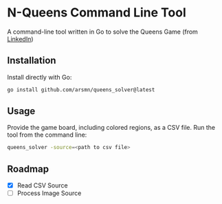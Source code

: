 # N-Queens Command Line Tool

A command-line tool written in Go to solve the Queens Game (from [LinkedIn](https://www.linkedin.com/showcase/queens-game))

## Installation

Install directly with Go:

```bash
go install github.com/arsmn/queens_solver@latest
```

## Usage

Provide the game board, including colored regions, as a CSV file.
Run the tool from the command line:

```bash
queens_solver -source=<path to csv file>
```

## Roadmap

- [x] Read CSV Source
- [ ] Process Image Source
